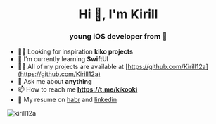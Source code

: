 <h1 align="center">Hi 👋, I'm Kirill</h1>

<h3 align="center">young iOS developer from 🙁</h3>


- 🧘‍♂ Looking for inspiration **kiko projects**
- 🌱 I’m currently learning **SwiftUI**
- 👨‍💻 All of my projects are available at [https://github.com/Kirill12a](https://github.com/Kirill12a)
- 💬 Ask me about **anything**
- 📫 How to reach me **https://t.me/kikooki**
- 💼 My resume on [habr](https://career.habr.com/kikosdrozd) and [linkedin](https://www.linkedin.com/in/kirill-drozdov-7ba685227/) 
<p align="left">
</p>



<p><img align="center" src="https://github-readme-streak-stats.herokuapp.com/?user=kirill12a&" alt="kirill12a" /></p>

